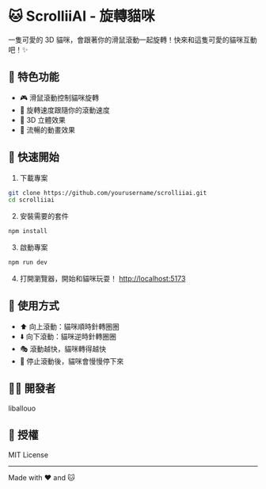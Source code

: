 # 🐱 ScrolliiAI - 旋轉貓咪

一隻可愛的 3D 貓咪，會跟著你的滑鼠滾動一起旋轉！快來和這隻可愛的貓咪互動吧！✨

## 🌟 特色功能

- 🎮 滑鼠滾動控制貓咪旋轉
- 🎵 旋轉速度跟隨你的滾動速度
- 🎨 3D 立體效果
- 💫 流暢的動畫效果

## 🚀 快速開始

1. 下載專案
```bash
git clone https://github.com/yourusername/scrolliiai.git
cd scrolliiai
```

2. 安裝需要的套件
```bash
npm install
```

3. 啟動專案
```bash
npm run dev
```

4. 打開瀏覽器，開始和貓咪玩耍！ [http://localhost:5173](http://localhost:5173)

## 🎯 使用方式

- ⬆️ 向上滾動：貓咪順時針轉圈圈
- ⬇️ 向下滾動：貓咪逆時針轉圈圈
- 🎭 滾動越快，貓咪轉得越快
- 🛑 停止滾動後，貓咪會慢慢停下來

## 👨‍💻 開發者

liballouo

## 📝 授權

MIT License

---
Made with ❤️ and 🐱
